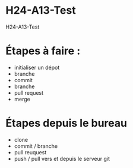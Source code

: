 # H24-A13-Test
H24-A13-Test


# Étapes à faire :
- initialiser un dépot
- branche
- commit
- branche
- pull request
- merge

# Étapes depuis le bureau
- clone
- commit / branche
- pull reuquest
- push / pull vers et depuis le serveur git 
